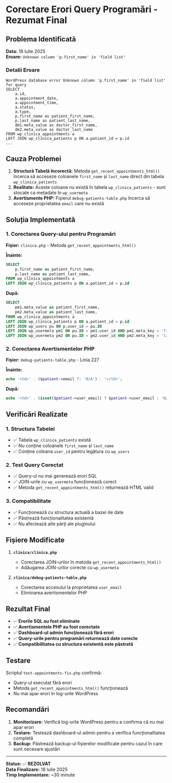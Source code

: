 # Corectare Erori Query Programări - Rezumat Final

## Problema Identificată

**Data:** 18 Iulie 2025  
**Eroare:** `Unknown column 'p.first_name' in 'field list'`

### Detalii Eroare
```
WordPress database error Unknown column 'p.first_name' in 'field list' for query 
SELECT 
    a.id,
    a.appointment_date,
    a.appointment_time,
    a.status,
    a.type,
    p.first_name as patient_first_name,
    p.last_name as patient_last_name,
    dm1.meta_value as doctor_first_name,
    dm2.meta_value as doctor_last_name
FROM wp_clinica_appointments a
LEFT JOIN wp_clinica_patients p ON a.patient_id = p.id
...
```

## Cauza Problemei

1. **Structură Tabelă Incorectă:** Metoda `get_recent_appointments_html()` încerca să acceseze coloanele `first_name` și `last_name` direct din tabela `wp_clinica_patients`
2. **Realitate:** Aceste coloane nu există în tabela `wp_clinica_patients` - sunt stocate ca metadate în `wp_usermeta`
3. **Avertismente PHP:** Fișierul `debug-patients-table.php` încerca să acceseze proprietatea `email` care nu există

## Soluția Implementată

### 1. Corectarea Query-ului pentru Programări

**Fișier:** `clinica.php` - Metoda `get_recent_appointments_html()`

**Înainte:**
```sql
SELECT 
    p.first_name as patient_first_name,
    p.last_name as patient_last_name,
FROM wp_clinica_appointments a
LEFT JOIN wp_clinica_patients p ON a.patient_id = p.id
```

**După:**
```sql
SELECT 
    pm1.meta_value as patient_first_name,
    pm2.meta_value as patient_last_name,
FROM wp_clinica_appointments a
LEFT JOIN wp_clinica_patients p ON a.patient_id = p.id
LEFT JOIN wp_users pu ON p.user_id = pu.ID
LEFT JOIN wp_usermeta pm1 ON pu.ID = pm1.user_id AND pm1.meta_key = 'first_name'
LEFT JOIN wp_usermeta pm2 ON pu.ID = pm2.user_id AND pm2.meta_key = 'last_name'
```

### 2. Corectarea Avertismentelor PHP

**Fișier:** `debug-patients-table.php` - Linia 227

**Înainte:**
```php
echo '<td>' . ($patient->email ?: 'N/A') . '</td>';
```

**După:**
```php
echo '<td>' . (isset($patient->user_email) ? $patient->user_email : 'N/A') . '</td>';
```

## Verificări Realizate

### 1. Structura Tabelei
- ✅ Tabela `wp_clinica_patients` există
- ✅ Nu conține coloanele `first_name` și `last_name`
- ✅ Conține coloana `user_id` pentru legătura cu `wp_users`

### 2. Test Query Corectat
- ✅ Query-ul nu mai generează erori SQL
- ✅ JOIN-urile cu `wp_usermeta` funcționează corect
- ✅ Metoda `get_recent_appointments_html()` returnează HTML valid

### 3. Compatibilitate
- ✅ Funcționează cu structura actuală a bazei de date
- ✅ Păstrează funcționalitatea existentă
- ✅ Nu afectează alte părți ale pluginului

## Fișiere Modificate

1. **`clinica/clinica.php`**
   - Corectarea JOIN-urilor în metoda `get_recent_appointments_html()`
   - Adăugarea JOIN-urilor corecte cu `wp_usermeta`

2. **`clinica/debug-patients-table.php`**
   - Corectarea accesului la proprietatea `user_email`
   - Eliminarea avertismentelor PHP

## Rezultat Final

- ✅ **Erorile SQL au fost eliminate**
- ✅ **Avertismentele PHP au fost corectate**
- ✅ **Dashboard-ul admin funcționează fără erori**
- ✅ **Query-urile pentru programări returnează date corecte**
- ✅ **Compatibilitatea cu structura existentă este păstrată**

## Testare

Scriptul `test-appointments-fix.php` confirmă:
- Query-ul executat fără erori
- Metoda `get_recent_appointments_html()` funcționează
- Nu mai apar erori în log-urile WordPress

## Recomandări

1. **Monitorizare:** Verifică log-urile WordPress pentru a confirma că nu mai apar erori
2. **Testare:** Testează dashboard-ul admin pentru a verifica funcționalitatea completă
3. **Backup:** Păstrează backup-ul fișierelor modificate pentru cazul în care sunt necesare ajustări

---

**Status:** ✅ **REZOLVAT**  
**Data Finalizare:** 18 Iulie 2025  
**Timp Implementare:** ~30 minute 